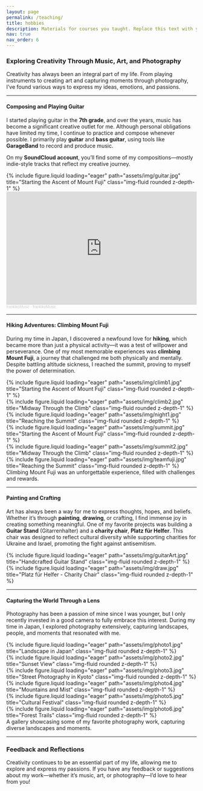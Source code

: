 ```yaml
---
layout: page
permalink: /teaching/
title: hobbies
description: Materials for courses you taught. Replace this text with your description.
nav: true
nav_order: 6
---
```


### Exploring Creativity Through Music, Art, and Photography

Creativity has always been an integral part of my life. From playing instruments to creating art and capturing moments through photography, I’ve found various ways to express my ideas, emotions, and passions.

---

#### Composing and Playing Guitar

I started playing guitar in the **7th grade**, and over the years, music has become a significant creative outlet for me. Although personal obligations have limited my time, I continue to practice and compose whenever possible. I primarily play **guitar** and **bass guitar**, using tools like **GarageBand** to record and produce music.

On my **SoundCloud account**, you’ll find some of my compositions—mostly indie-style tracks that reflect my creative journey.

<div class="row">
    <div class="col-sm mt-3 mt-md-0">
        {% include figure.liquid loading="eager" path="assets/img/guitar.jpg" title="Starting the Ascent of Mount Fuji" class="img-fluid rounded z-depth-1" %}
    </div>
</div>
<div class="row justify-content-center pb-5">
    <div class="col-lg-6 col-md-8 portfolio-item">
        <iframe width="100%" height="300" scrolling="no" frameborder="no" allow="autoplay"
                src="https://w.soundcloud.com/player/?url=https%3A//api.soundcloud.com/playlists/1200772150&color=%23ff5500&auto_play=false&hide_related=false&show_comments=true&show_user=true&show_reposts=false&show_teaser=true&visual=true">
        </iframe>
        <div style="font-size: 10px; color: #cccccc; line-break: anywhere; word-break: normal; overflow: hidden; white-space: nowrap; text-overflow: ellipsis; font-family: Interstate, Lucida Grande, Lucida Sans Unicode, Lucida Sans, Garuda, Verdana, Tahoma, sans-serif; font-weight: 100;">
            <a href="https://soundcloud.com/user-305239103" title="frankikoMusic" target="_blank" style="color: #cccccc; text-decoration: none;">frankikoMusic</a> · 
            <a href="https://soundcloud.com/user-305239103/sets/frankikomusic" title="frankikoMusic" target="_blank" style="color: #cccccc; text-decoration: none;">frankikoMusic</a>
        </div>
    </div>
</div>

---

#### Hiking Adventures: Climbing Mount Fuji

During my time in Japan, I discovered a newfound love for **hiking**, which became more than just a physical activity—it was a test of willpower and perseverance. One of my most memorable experiences was **climbing Mount Fuji**, a journey that challenged me both physically and mentally. Despite battling altitude sickness, I reached the summit, proving to myself the power of determination.

<div class="row">
    <div class="col-sm mt-3 mt-md-0">
        {% include figure.liquid loading="eager" path="assets/img/climb1.jpg" title="Starting the Ascent of Mount Fuji" class="img-fluid rounded z-depth-1" %}
    </div>
    <div class="col-sm mt-3 mt-md-0">
        {% include figure.liquid loading="eager" path="assets/img/climb2.jpg" title="Midway Through the Climb" class="img-fluid rounded z-depth-1" %}
    </div>
    <div class="col-sm mt-3 mt-md-0">
        {% include figure.liquid loading="eager" path="assets/img/night1.jpg" title="Reaching the Summit" class="img-fluid rounded z-depth-1" %}
    </div>
</div>
<div class="row">
    <div class="col-sm mt-3 mt-md-0">
        {% include figure.liquid loading="eager" path="assets/img/summit.jpg" title="Starting the Ascent of Mount Fuji" class="img-fluid rounded z-depth-1" %}
    </div>
    <div class="col-sm mt-3 mt-md-0">
        {% include figure.liquid loading="eager" path="assets/img/summit2.jpg" title="Midway Through the Climb" class="img-fluid rounded z-depth-1" %}
    </div>
    <div class="col-sm mt-3 mt-md-0">
        {% include figure.liquid loading="eager" path="assets/img/teamfuji.jpg" title="Reaching the Summit" class="img-fluid rounded z-depth-1" %}
    </div>
</div>
<div class="caption">
    Climbing Mount Fuji was an unforgettable experience, filled with challenges and rewards.
</div>

---

#### Painting and Crafting

Art has always been a way for me to express thoughts, hopes, and beliefs. Whether it’s through **painting**, **drawing**, or crafting, I find immense joy in creating something meaningful. One of my favorite projects was building a **Guitar Stand** (Gitarrenhalter) and a **charity chair**, **Platz für Helfer**. This chair was designed to reflect cultural diversity while supporting charities for Ukraine and Israel, promoting the fight against antisemitism.

<div class="row">
    <div class="col-sm mt-3 mt-md-0">
        {% include figure.liquid loading="eager" path="assets/img/guitarArt.jpg" title="Handcrafted Guitar Stand" class="img-fluid rounded z-depth-1" %}
    </div>
    <div class="col-sm mt-3 mt-md-0">
        {% include figure.liquid loading="eager" path="assets/img/draw.jpg" title="Platz für Helfer - Charity Chair" class="img-fluid rounded z-depth-1" %}
    </div>
</div>

---

#### Capturing the World Through a Lens

Photography has been a passion of mine since I was younger, but I only recently invested in a good camera to fully embrace this interest. During my time in Japan, I explored photography extensively, capturing landscapes, people, and moments that resonated with me.

<div class="row">
    <div class="col-sm mt-3 mt-md-0">
        {% include figure.liquid loading="eager" path="assets/img/photo1.jpg" title="Landscape in Japan" class="img-fluid rounded z-depth-1" %}
    </div>
    <div class="col-sm mt-3 mt-md-0">
        {% include figure.liquid loading="eager" path="assets/img/photo2.jpg" title="Sunset View" class="img-fluid rounded z-depth-1" %}
    </div>
    <div class="col-sm mt-3 mt-md-0">
        {% include figure.liquid loading="eager" path="assets/img/photo3.jpg" title="Street Photography in Kyoto" class="img-fluid rounded z-depth-1" %}
    </div>
</div>
<div class="row">
    <div class="col-sm mt-3 mt-md-0">
        {% include figure.liquid loading="eager" path="assets/img/photo4.jpg" title="Mountains and Mist" class="img-fluid rounded z-depth-1" %}
    </div>
    <div class="col-sm mt-3 mt-md-0">
        {% include figure.liquid loading="eager" path="assets/img/photo5.jpg" title="Cultural Festival" class="img-fluid rounded z-depth-1" %}
    </div>
    <div class="col-sm mt-3 mt-md-0">
        {% include figure.liquid loading="eager" path="assets/img/photo6.jpg" title="Forest Trails" class="img-fluid rounded z-depth-1" %}
    </div>
</div>
<div class="caption">
    A gallery showcasing some of my favorite photography work, capturing diverse landscapes and moments.
</div>

---

### Feedback and Reflections

Creativity continues to be an essential part of my life, allowing me to explore and express my passions. If you have any feedback or suggestions about my work—whether it’s music, art, or photography—I’d love to hear from you!

